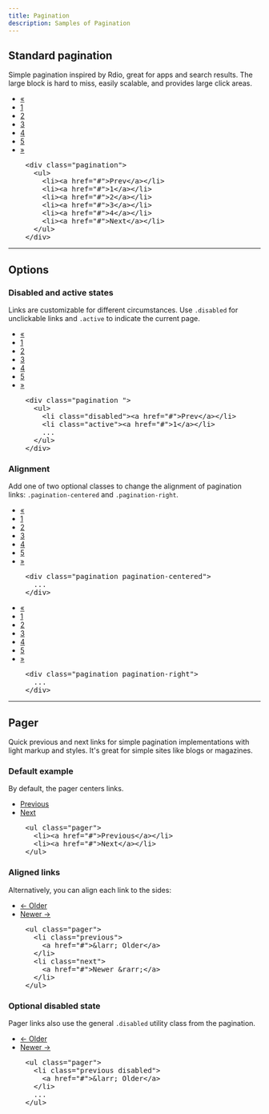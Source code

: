 ```yaml
---
title: Pagination
description: Samples of Pagination
---
```


<section id="pagination">

  <h2>Standard pagination</h2>
  <p>Simple pagination inspired by Rdio, great for apps and search results. The large block is hard to miss, easily scalable, and provides large click areas.</p>
  <div class="bs-docs-example">
    <div class="pagination">
      <ul>
        <li><a href="#">&laquo;</a></li>
        <li><a href="#">1</a></li>
        <li><a href="#">2</a></li>
        <li><a href="#">3</a></li>
        <li><a href="#">4</a></li>
        <li><a href="#">5</a></li>
        <li><a href="#">&raquo;</a></li>
      </ul>
    </div>
  </div>
          
<pre class="prettyprint linenums">
    &lt;div class="pagination"&gt;
      &lt;ul&gt;
        &lt;li&gt;&lt;a href="#"&gt;Prev&lt;/a&gt;&lt;/li&gt;
        &lt;li&gt;&lt;a href="#"&gt;1&lt;/a&gt;&lt;/li&gt;
        &lt;li&gt;&lt;a href="#"&gt;2&lt;/a&gt;&lt;/li&gt;
        &lt;li&gt;&lt;a href="#"&gt;3&lt;/a&gt;&lt;/li&gt;
        &lt;li&gt;&lt;a href="#"&gt;4&lt;/a&gt;&lt;/li&gt;
        &lt;li&gt;&lt;a href="#"&gt;Next&lt;/a&gt;&lt;/li&gt;
      &lt;/ul&gt;
    &lt;/div&gt;
</pre>

  <hr class="bs-docs-separator">

  <h2>Options</h2>

  <h3>Disabled and active states</h3>
  <p>Links are customizable for different circumstances. Use <code>.disabled</code> for unclickable links and <code>.active</code> to indicate the current page.</p>
  <div class="bs-docs-example">
    <div class="pagination pagination-centered">
      <ul>
        <li class="disabled"><a href="#">&laquo;</a></li>
        <li class="active"><a href="#">1</a></li>
        <li><a href="#">2</a></li>
        <li><a href="#">3</a></li>
        <li><a href="#">4</a></li>
        <li><a href="#">5</a></li>
        <li><a href="#">&raquo;</a></li>
     </ul>
    </div>
  </div>
          
<pre class="prettyprint linenums">
    &lt;div class="pagination "&gt;
      &lt;ul&gt;
        &lt;li class="disabled"&gt;&lt;a href="#"&gt;Prev&lt;/a&gt;&lt;/li&gt;
        &lt;li class="active"&gt;&lt;a href="#"&gt;1&lt;/a&gt;&lt;/li&gt;
        ...
      &lt;/ul&gt;
    &lt;/div&gt;
</pre>

  <h3>Alignment</h3>
  <p>Add one of two optional classes to change the alignment of pagination links: <code>.pagination-centered</code> and <code>.pagination-right</code>.</p>
  <div class="bs-docs-example">
    <div class="pagination pagination-centered">
      <ul>
        <li><a href="#">&laquo;</a></li>
        <li><a href="#">1</a></li>
        <li><a href="#">2</a></li>
        <li><a href="#">3</a></li>
        <li><a href="#">4</a></li>
        <li><a href="#">5</a></li>
        <li><a href="#">&raquo;</a></li>
     </ul>
    </div>
  </div>
          
<pre class="prettyprint linenums">
    &lt;div class="pagination pagination-centered"&gt;
      ...
    &lt;/div&gt;
</pre>

  <div class="bs-docs-example">
    <div class="pagination pagination-right">
      <ul>
        <li><a href="#">&laquo;</a></li>
        <li><a href="#">1</a></li>
        <li><a href="#">2</a></li>
        <li><a href="#">3</a></li>
        <li><a href="#">4</a></li>
        <li><a href="#">5</a></li>
        <li><a href="#">&raquo;</a></li>
      </ul>
    </div>
  </div>
  
<pre class="prettyprint linenums">
    &lt;div class="pagination pagination-right"&gt;
      ...
    &lt;/div&gt;
</pre>

  <hr class="bs-docs-separator">

  <h2>Pager</h2>
  <p>Quick previous and next links for simple pagination implementations with light markup and styles. It's great for simple sites like blogs or magazines.</p>

  <h3>Default example</h3>
  <p>By default, the pager centers links.</p>
  <div class="bs-docs-example">
    <ul class="pager">
      <li><a href="#">Previous</a></li>
      <li><a href="#">Next</a></li>
    </ul>
  </div>
          
<pre class="prettyprint linenums">
    &lt;ul class="pager"&gt;
      &lt;li&gt;&lt;a href="#"&gt;Previous&lt;/a&gt;&lt;/li&gt;
      &lt;li&gt;&lt;a href="#"&gt;Next&lt;/a&gt;&lt;/li&gt;
    &lt;/ul&gt;
</pre>

  <h3>Aligned links</h3>
  <p>Alternatively, you can align each link to the sides:</p>
  <div class="bs-docs-example">
    <ul class="pager">
      <li class="previous"><a href="#">&larr; Older</a></li>
      <li class="next"><a href="#">Newer &rarr;</a></li>
    </ul>
  </div>
          
<pre class="prettyprint linenums">
    &lt;ul class="pager"&gt;
      &lt;li class="previous"&gt;
        &lt;a href="#"&gt;&amp;larr; Older&lt;/a&gt;
      &lt;/li&gt;
      &lt;li class="next"&gt;
        &lt;a href="#"&gt;Newer &amp;rarr;&lt;/a&gt;
      &lt;/li&gt;
    &lt;/ul&gt;
</pre>

  <h3>Optional disabled state</h3>
  <p>Pager links also use the general <code>.disabled</code> utility class from the pagination.</p>
  <div class="bs-docs-example">
    <ul class="pager">
      <li class="previous disabled"><a href="#">&larr; Older</a></li>
      <li class="next"><a href="#">Newer &rarr;</a></li>
    </ul>
  </div>
          
<pre class="prettyprint linenums">
    &lt;ul class="pager"&gt;
      &lt;li class="previous disabled"&gt;
        &lt;a href="#"&gt;&amp;larr; Older&lt;/a&gt;
      &lt;/li&gt;
      ...
    &lt;/ul&gt;
</pre>

</section>
